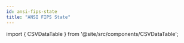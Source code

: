 ```yaml
---
id: ansi-fips-state
title: "ANSI FIPS State"
---
```


import { CSVDataTable } from '@site/src/components/CSVDataTable';




<CSVDataTable csvUrl="https://raw.githubusercontent.com/tuva-health/terminology/main/terminology/terminology__ansi_fips_state.csv" />
